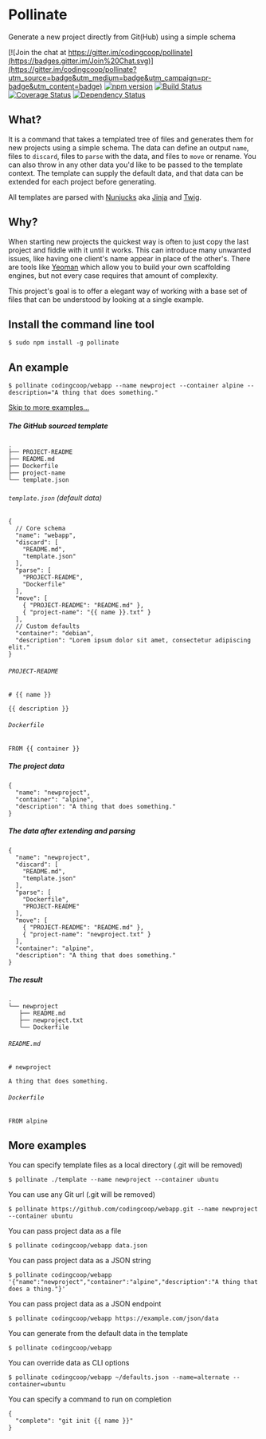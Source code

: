 # Pollinate

Generate a new project directly from Git(Hub) using a simple schema

[![Join the chat at https://gitter.im/codingcoop/pollinate](https://badges.gitter.im/Join%20Chat.svg)](https://gitter.im/codingcoop/pollinate?utm_source=badge&utm_medium=badge&utm_campaign=pr-badge&utm_content=badge)  [![npm version](https://badge.fury.io/js/pollinate.svg)](https://badge.fury.io/js/pollinate)  [![Build Status](https://travis-ci.org/codingcoop/pollinate.svg?branch=master)](https://travis-ci.org/codingcoop/pollinate) [![Coverage Status](https://coveralls.io/repos/github/codingcoop/pollinate/badge.svg?branch=master)](https://coveralls.io/github/codingcoop/pollinate?branch=master) [![Dependency Status](https://david-dm.org/codingcoop/pollinate.svg)](https://david-dm.org/codingcoop/pollinate)

## What?

It is a command that takes a templated tree of files and generates them for new
projects using a simple schema. The data can define an output `name`, files to
`discard`, files to `parse` with the data, and files to `move` or rename. You can
also throw in any other data you'd like to be passed to the template context. The
template can supply the default data, and that data can be extended for each
project before generating.

All templates are parsed with [Nunjucks](http://mozilla.github.io/nunjucks/) aka
[Jinja](http://jinja.pocoo.org/) and [Twig](http://twig.sensiolabs.org/).

## Why?

When starting new projects the quickest way is often to just copy the last project and
fiddle with it until it works. This can introduce many unwanted issues, like having one
client's name appear in place of the other's. There are tools like [Yeoman](http://yeoman.io)
which allow you to build your own scaffolding engines, but not every case requires that
amount of complexity.

This project's goal is to offer a elegant way of working with a base set of files that
can be understood by looking at a single example.

## Install the command line tool

```
$ sudo npm install -g pollinate
```

## An example

```
$ pollinate codingcoop/webapp --name newproject --container alpine --description="A thing that does something." 
```
[Skip to more examples...](#more-examples)

##### The GitHub sourced template

```
.
├── PROJECT-README
├── README.md
├── Dockerfile
├── project-name
└── template.json
```

###### `template.json` (default data)

```
{
  // Core schema
  "name": "webapp",
  "discard": [
    "README.md",
    "template.json"
  ],
  "parse": [
    "PROJECT-README",
    "Dockerfile"
  ],
  "move": [
    { "PROJECT-README": "README.md" },
    { "project-name": "{{ name }}.txt" }
  ],
  // Custom defaults
  "container": "debian",
  "description": "Lorem ipsum dolor sit amet, consectetur adipiscing elit."
}
```

###### `PROJECT-README`

```
# {{ name }}

{{ description }}
```

###### `Dockerfile`

```
FROM {{ container }}
```

##### The project data

```
{
  "name": "newproject",
  "container": "alpine",
  "description": "A thing that does something."
}
```

##### The data after extending and parsing

```
{
  "name": "newproject",
  "discard": [
    "README.md",
    "template.json"
  ],
  "parse": [
    "Dockerfile",
    "PROJECT-README"
  ],
  "move": [
    { "PROJECT-README": "README.md" },
    { "project-name": "newproject.txt" }
  ],
  "container": "alpine",
  "description": "A thing that does something."
}
```

##### The result

```
.
└── newproject
   ├── README.md
   ├── newproject.txt
   └── Dockerfile
```

###### `README.md`

```
# newproject

A thing that does something.
```

###### `Dockerfile`

```
FROM alpine
```

## More examples

You can specify template files as a local directory (.git will be removed)
```
$ pollinate ./template --name newproject --container ubuntu
```

You can use any Git url (.git will be removed)
```
$ pollinate https://github.com/codingcoop/webapp.git --name newproject --container ubuntu
```

You can pass project data as a file
```
$ pollinate codingcoop/webapp data.json
```

You can pass project data as a JSON string
```
$ pollinate codingcoop/webapp '{"name":"newproject","container":"alpine","description":"A thing that does a thing."}'
```

You can pass project data as a JSON endpoint
```
$ pollinate codingcoop/webapp https://example.com/json/data
```

You can generate from the default data in the template
```
$ pollinate codingcoop/webapp
```

You can override data as CLI options
```
$ pollinate codingcoop/webapp ~/defaults.json --name=alternate --container=ubuntu
```

You can specify a command to run on completion
```
{
  "complete": "git init {{ name }}"
}
```
